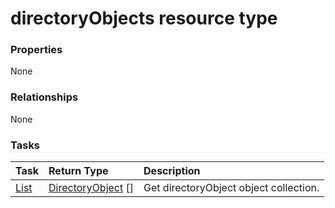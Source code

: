 # directoryObjects resource type



### Properties
None

### Relationships
None


### Tasks

| Task		   | Return Type	|Description|
|:---------------|:--------|:----------|
|[List](../api/directoryobject_list.md) | [DirectoryObject](directoryobject.md) [] |Get directoryObject object collection. |

<!-- uuid: 73ec25e8-dd5e-4e7c-b8dc-9edb3dab825a
2015-10-09 18:41:45 UTC -->